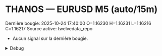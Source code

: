 # THANOS — EURUSD M5 (auto/15m)
Dernière bougie: 2025-10-24 17:40:00  O=1.16230  H=1.16231  L=1.16216  C=1.16217
Source active: twelvedata_repo

- Aucun signal sur la dernière bougie.

<details><summary>Debug</summary>

- TD_API_KEY manquant.

</details>